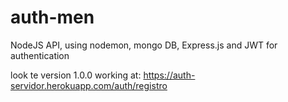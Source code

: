 # auth-men
NodeJS API, using nodemon, mongo DB, Express.js and JWT for authentication

look te version 1.0.0 working at:
https://auth-servidor.herokuapp.com/auth/registro
